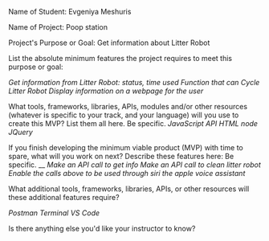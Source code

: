 Name of Student: Evgeniya Meshuris  

Name of Project: Poop station  

Project's Purpose or Goal: Get information about Litter Robot  

List the absolute minimum features the project requires to meet this purpose or goal:  

_Get information from Litter Robot: status, time used_
_Function that can Cycle Litter Robot_
_Display information on a webpage for the user_
 
What tools, frameworks, libraries, APIs, modules and/or other resources (whatever is specific to your track, and your language) will you use to create this MVP? List them all here. Be specific.
_JavaScript_
_API_
_HTML_
_node_
_JQuery_

If you finish developing the minimum viable product (MVP) with time to spare, what will you work on next? Describe these features here: Be specific.
__
_Make an API call to get info_
_Make an API call to clean litter robot_
_Enable the calls above to be used through siri the apple voice assistant_
 
What additional tools, frameworks, libraries, APIs, or other resources will these additional features require?
 
 _Postman_
 _Terminal_
 _VS Code_
 
 
Is there anything else you'd like your instructor to know?

